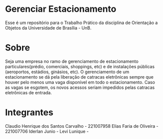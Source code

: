 # Gerenciar Estacionamento
Esse é um repositório para o Trabalho Prático da disciplina de Orientação a Objetos da Universidade de Brasília - UnB.

# Sobre

Seja uma empresa no ramo de gerenciamento de estacionamento particulares(prédio, comerciais, shoppings, etc) e de instalações públicas (aeroportos, estádios, ginásios, etc). O gerenciamento de um estacionamento se dá pela liberação de catracas eletrônicas sempre que houver pelo menos uma vaga disponível em todo o estacionamento. Caso as vagas se esgotem, os novos acessos seriam impedidos pelas catracas eletrônicas de entrada. 

# Integrantes

Claudio Henrique dos Santos Carvalho - 221007958
Elias Faria de Oliveira - 221007706
Iderlan Junio - 
Levi Lunique - 
